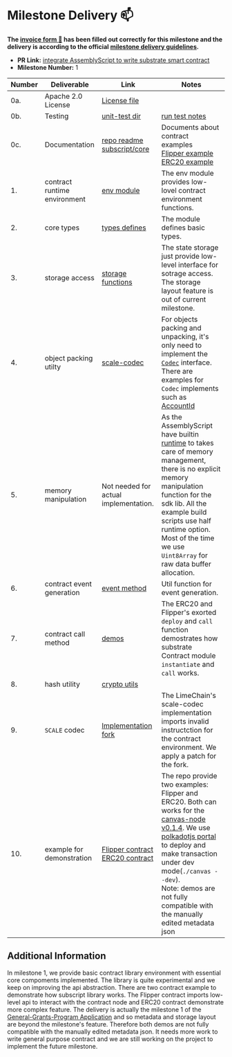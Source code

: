 # Milestone Delivery :mailbox:

**The [invoice form :pencil:](https://forms.gle/8Wx7nxtq8fKrsuEz8) has been filled out correctly for this milestone and the delivery is according to the official [milestone delivery guidelines](https://github.com/w3f/General-Grants-Program/blob/master/grants/milestone-deliverables-guidelines.md).**  

* **PR Link:**  [integrate AssemblyScript to write substrate smart contract](https://github.com/w3f/Open-Grants-Program/pull/61)
* **Milestone Number:** 1



| Number | Deliverable | Link | Notes |
| ------------- | ------------- | ------------- |------------- |
| 0a. | Apache 2.0 License |[License file](https://github.com/ascontract/subscript/blob/master/LICENSE)|  |
| 0b. | Testing |[unit-test dir](https://github.com/ascontract/subscript/tree/master/core/assembly/__tests__)| [run test notes](https://github.com/ascontract/subscript/blob/master/core/README.md) |
| 0c. | Documentation |[ repo readme](https://github.com/ascontract/subscript/blob/master/README.md)<br />[subscript/core](https://github.com/ascontract/subscript/blob/master/core/README.md)| Documents about contract examples <br />[Flipper example](https://github.com/ascontract/subscript/blob/master/examples/flipper/README.md)<br />[ERC20 example](https://github.com/ascontract/subscript/blob/master/examples/erc20/README.md) |
| 1. | contract runtime environment |[env module](https://github.com/ascontract/subscript/tree/master/core/assembly/env)| The env module provides low-lovel contract environment functions. |
| 2. | core types |[types defines](https://github.com/ascontract/subscript/blob/master/core/assembly/types.ts)| The module defines basic types. |
| 3. | storage access |[storage functions](https://github.com/ascontract/subscript/blob/master/core/assembly/env/storage.ts)| The state storage just provide low-level interface for sotrage access. The storage layout feature is out of current milestone. |
| 4. | object packing utilty |[scale-codec](https://github.com/ascontract/subscript/blob/master/core/assembly/util.ts)| For objects packing and unpacking, it's only need to implement the [`Codec`](https://github.com/ascontract/as-scale-codec/blob/master/assembly/interfaces/Codec.ts ) interface. There are examples for `Codec` implements such as [AccountId](https://github.com/ascontract/subscript/blob/master/core/assembly/types.ts#L5) |
| 5. | memory manipulation |Not needed for actual implementation.| As the AssemblyScript have builtin [runtime](https://www.assemblyscript.org/runtime.html) to takes care of memory management, there is no explicit memory manipulation function for the sdk lib. All the example build scripts use half runtime option. Most of the time we use `Uint8Array` for raw data buffer allocation. |
| 6. | contract event generation |[event method](https://github.com/ascontract/subscript/blob/master/core/assembly/env/contract.ts#L139)| Util function for event generation. |
| 7. | contract call method |[demos](https://github.com/ascontract/subscript/blob/master/examples/erc20/assembly/index.ts#L140)| The ERC20 and Flipper's exorted `deploy` and `call` function demostrates how substrate Contract module `instantiate` and `call` works. |
| 8. | hash utility |[crypto utils](https://github.com/ascontract/subscript/blob/master/core/assembly/crypto.ts)| |
| 9. | `SCALE` codec |[Implementation fork](https://github.com/ascontract/as-scale-codec/tree/149c634773a0544b4919aa3fb6f474c4f0f8a9ad)| The LimeChain's scale-codec implementation imports invalid instructction for the contract environment. We apply a patch for the fork. |
| 10. | example for demonstration |[Flipper contract](https://github.com/ascontract/subscript/tree/master/examples/flipper)<br />[ERC20 contract](https://github.com/ascontract/subscript/tree/master/examples/erc20)| The repo provide two examples: Flipper and ERC20. Both can works for the [canvas-node v0.1.4](https://github.com/paritytech/canvas-node/releases/tag/v0.1.4). We use [polkadotjs portal](https://polkadot.js.org/apps/?rpc=ws://127.0.0.1:9944) to deploy and make transaction under dev mode(`./canvas --dev`).<br />Note: demos are not fully compatible with the manually edited metadata json |

## Additional Information

In milestone 1, we provide basic contract library environment with essential core compoments implemented. The library is quite experimental and we keep on improving the api abstraction.  There are two contract example to demonstrate how subscript library works. The Flipper contract imports low-level api to interact with the contract node and ERC20 contract demonstrate more complex feature. The delivery is actually the milestone 1 of the [General-Grants-Program Application](https://github.com/w3f/General-Grants-Program/pull/336) and so metadata and storage layout are beyond the milestone's feature. Therefore both demos are not fully compatible with the manually edited metadata json. It needs more work to write general purpose contract and we are still working on the project to implement the future milestone.